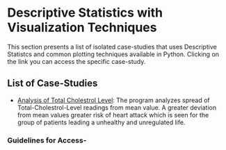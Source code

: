 # Descriptive Statistics with Visualization Techniques
This section presents a list of isolated case-studies that uses Descriptive Statistcs and common plotting techniques available in Python. Clicking on the link you can access the specific case-study.

## List of Case-Studies 
- [Analysis of Total Cholestrol Level](#): The program analyzes spread of Total-Cholestrol-Level readings from mean value. A greater deviation from mean values greater risk of heart attack which is seen for the group of patients leading a unhealthy and unregulated life.

### Guidelines for Access- 


